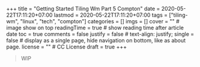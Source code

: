 +++
title = "Getting Started Tiling Wm Part 5 Compton"
date = 2020-05-22T17:11:20+07:00
lastmod = 2020-05-22T17:11:20+07:00
tags = ["tiling-wm", "linux", "tech", "compton"]
categories = []
imgs = []
cover = ""  # image show on top
readingTime = true  # show reading time after article date
toc = true
comments = false
justify = false  # text-align: justify;
single = false  # display as a single page, hide navigation on bottom, like as about page.
license = ""  # CC License
draft = true
+++

> WIP
